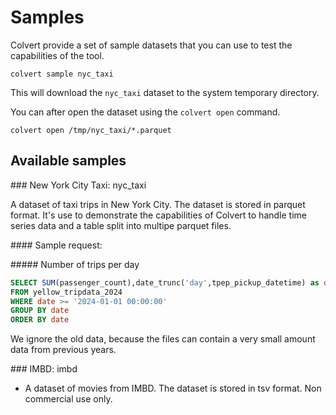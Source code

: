 # Samples

Colvert provide a set of sample datasets that you can use to test the capabilities of the tool. 

```console
colvert sample nyc_taxi
```

This will download the `nyc_taxi` dataset to the system temporary directory.

You can after open the dataset using the `colvert open` command.

```console
colvert open /tmp/nyc_taxi/*.parquet
```

## Available samples

### New York City Taxi: nyc_taxi

A dataset of taxi trips in New York City. The dataset is stored in parquet format. It's use to demonstrate the capabilities of Colvert to handle time series data and a table split into multipe parquet files.

#### Sample request:

##### Number of trips per day

```sql
SELECT SUM(passenger_count),date_trunc('day',tpep_pickup_datetime) as date
FROM yellow_tripdata_2024
WHERE date >= '2024-01-01 00:00:00'
GROUP BY date
ORDER BY date
```

We ignore the old data, because the files can contain a very small amount data from previous years.


### IMBD: imbd

* A dataset of movies from IMBD. The dataset is stored in tsv format. Non commercial use only.